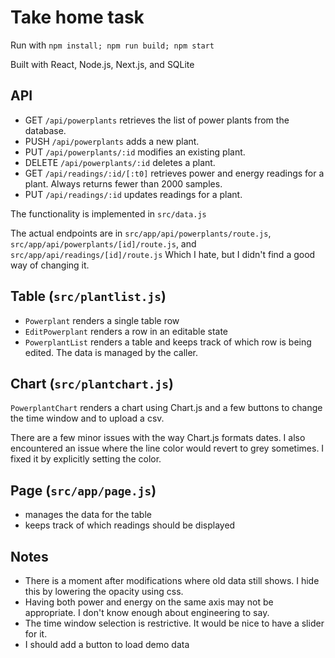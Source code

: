 # Take home task

Run with `npm install; npm run build; npm start`

Built with React, Node.js, Next.js, and SQLite

## API

- GET `/api/powerplants` retrieves the list of power plants from the database.
- PUSH `/api/powerplants` adds a new plant.
- PUT `/api/powerplants/:id` modifies an existing plant.
- DELETE `/api/powerplants/:id` deletes a plant.
- GET `/api/readings/:id/[:t0]` retrieves power and energy readings for a plant. Always returns fewer than 2000 samples.
- PUT `/api/readings/:id` updates readings for a plant.

The functionality is implemented in `src/data.js`

The actual endpoints are in `src/app/api/powerplants/route.js`, `src/app/api/powerplants/[id]/route.js`, and `src/app/api/readings/[id]/route.js`
Which I hate, but I didn't find a good way of changing it.

## Table (`src/plantlist.js`)

- `Powerplant` renders a single table row
- `EditPowerplant` renders a row in an editable state
- `PowerplantList` renders a table and keeps track of which row is being edited. The data is managed by the caller.

## Chart (`src/plantchart.js`)

`PowerplantChart` renders a chart using Chart.js and a few buttons to change the time window and to upload a csv.

There are a few minor issues with the way Chart.js formats dates.
I also encountered an issue where the line color would revert to grey sometimes. I fixed it by explicitly setting the color.

## Page (`src/app/page.js`)

- manages the data for the table
- keeps track of which readings should be displayed

## Notes
- There is a moment after modifications where old data still shows. I hide this by lowering the opacity using css.
- Having both power and energy on the same axis may not be appropriate. I don't know enough about engineering to say.
- The time window selection is restrictive. It would be nice to have a slider for it.
- I should add a button to load demo data
